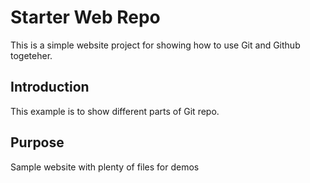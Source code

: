 # Starter Web Repo

This is a simple website project for showing how to use Git and Github togeteher.

## Introduction

This example is to show different parts of Git repo.

## Purpose

Sample website with plenty of files for demos